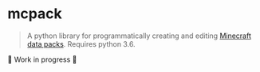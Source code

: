 # mcpack

> A python library for programmatically creating and editing [Minecraft data packs](https://minecraft.gamepedia.com/Data_pack). Requires python 3.6.

:construction: Work in progress :construction:
